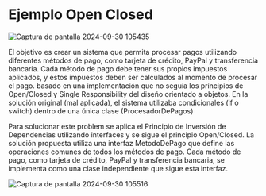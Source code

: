 # Ejemplo Open Closed

![Captura de pantalla 2024-09-30 105435](https://github.com/user-attachments/assets/2717af61-402e-40b2-b88c-e42ba5362295)

El objetivo es crear un sistema que permita procesar pagos utilizando diferentes métodos de pago, como tarjeta de crédito, PayPal y transferencia bancaria. Cada método de pago debe tener sus propios impuestos aplicados, y estos impuestos deben ser calculados al momento de procesar el pago.
basado en una implementación que no seguía los principios de Open/Closed y Single Responsibility del diseño orientado a objetos. En la solución original (mal aplicada), el sistema utilizaba condicionales (if o switch) dentro de una única clase (ProcesadorDePagos)

Para solucionar este problem  se aplica el Principio de Inversión de Dependencias utilizando interfaces y se sigue el principio Open/Closed. La solución propuesta utiliza una interfaz MetodoDePago que define las operaciones comunes de todos los métodos de pago. Cada método de pago, como tarjeta de crédito, PayPal y transferencia bancaria, se implementa como una clase independiente que sigue esta interfaz.

![Captura de pantalla 2024-09-30 105516](https://github.com/user-attachments/assets/bbe31931-820f-4379-b08c-05e4e294c9b9)

